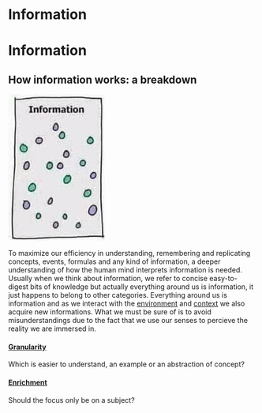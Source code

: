 # Information

# Information

## How information works: a breakdown

![](/assets/images/information.png)

To maximize our efficiency in understanding, remembering and replicating concepts, events, formulas and any kind of information, a deeper understanding of how the human mind interprets information is needed. Usually when we think about information, we refer to concise easy-to-digest bits of knowledge but actually everything around us is information, it just happens to belong to other categories. Everything around us is information and as we interact with the [environment](/learning/data/environment) and [context](/learning/data/context) we also acquire new informations. What we must be sure of is to avoid misunderstandings due to the fact that we use our senses to percieve the reality we are immersed in.

#### [Granularity](/learning/information/granularity)

Which is easier to understand, an example or an abstraction of concept?

#### [Enrichment](/learning/information/enrichment)

Should the focus only be on a subject?